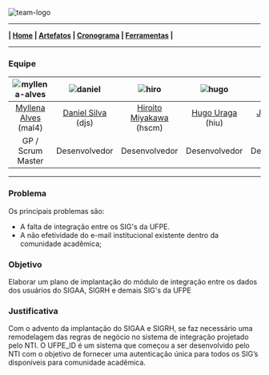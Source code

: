 ![team-logo](https://github.com/jussararodrigues/4-periodo/blob/master/pages/team/logo-team.png)

---

**| [Home](https://github.com/jussararodrigues/4-periodo/blob/master/README.md) | 
[Artefatos](https://github.com/jussararodrigues/4-periodo/blob/master/pages/Artefatos.md) | 
[Cronograma](https://github.com/jussararodrigues/4-periodo/blob/master/pages/Cronograma.md) |
[Ferramentas](https://github.com/jussararodrigues/4-periodo/blob/master/pages/Ferramentas.md) |**

---

### Equipe

| ![myllena-alves](https://github.com/jussararodrigues/4-periodo/blob/master/pages/team/myllena-alves.png)  | ![daniel](https://github.com/jussararodrigues/4-periodo/blob/master/pages/team/daniel.png)  | ![hiro](https://github.com/jussararodrigues/4-periodo/blob/master/pages/team/hiroito.png)  | ![hugo](https://github.com/jussararodrigues/4-periodo/blob/master/pages/team/hugo.png)  | ![jussara](https://github.com/jussararodrigues/4-periodo/blob/master/pages/team/jussara.png)  | ![myllena-almeida](https://github.com/jussararodrigues/4-periodo/blob/master/pages/team/myllena-almeida.png)  |
|:---------------------:|:------------------:|:----------------:|:--------------------:|:-----------------------:|:-------------------:|
| [Myllena Alves](https://github.com/myllenaalves) (mal4) | [Daniel Silva](https://github.com/shirubadan) (djs) | [Hiroito Miyakawa](https://github.com/hscm) (hscm)| [Hugo Uraga](https://github.com/hugouraga) (hiu) | [Jussara Silva](https://github.com/jussararodrigues) (jprs) | [Myllena Almeida](https://github.com/MyllenaAlmeida) (mrma2) | 
| GP / Scrum Master       | Desenvolvedor      | Desenvolvedor    | Desenvolvedor    | Desenvolvedora |  Product Owner / Desenvolvedora     |

---
### Problema
Os principais problemas são:
- A falta de integração entre os SIG's da UFPE.
- A não efetividade do e-mail institucional existente dentro da comunidade acadêmica;


### Objetivo
Elaborar um plano de implantação do módulo de integração entre os dados dos usuários do SIGAA, SIGRH e demais SIG's da UFPE

### Justificativa
Com o advento da implantação do SIGAA e SIGRH, se faz necessário uma remodelagem das regras de negócio no sistema de integração projetado pelo NTI. O UFPE_ID é um sistema que começou a ser desenvolvido pelo NTI com o objetivo de fornecer uma autenticação única para todos os SIG’s disponíveis para comunidade acadêmica. 
